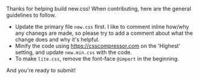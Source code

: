 Thanks for helping build new.css! When contributing, here are the general guidelines to follow.

- Update the primary file `new.css` first. I like to comment inline how/why any chanegs are made, so please try to add a comment about what the change does and why it's helpful.
- Minify the code using https://csscompressor.com on the 'Highest' setting, and update `new.min.css` with the code.
- To make `lite.css`, remove the font-face `@import` in the beginning.

And you're ready to submit!
